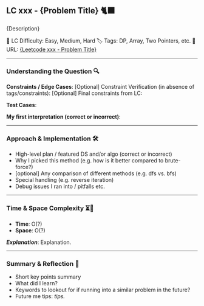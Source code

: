 ## LC xxx - {Problem Title} 🐈‍⬛

{Description}

🧩 LC Difficulty: Easy, Medium, Hard
🏷️ Tags: DP, Array, Two Pointers, etc.
🔗 URL: [{Leetcode xxx - Problem Title}](link)

---

### Understanding the Question 🔍

**Constraints / Edge Cases**:
[Optional] Constraint Verification (in absence of tags/constraints):
[Optional] Final constraints from LC:

**Test Cases**:

**My first interpretation (correct or incorrect)**:

---

### Approach & Implementation 🛠️

- High-level plan / featured DS and/or algo (correct or incorrect)
- Why I picked this method (e.g. how is it better compared to brute-force?)
- [optional] Any comparison of different methods (e.g. dfs vs. bfs)
- Special handling (e.g. reverse iteration)
- Debug issues I ran into / pitfalls etc.

---

### Time & Space Complexity ⏳🌌

- **Time**: O(?)
- **Space**: O(?)

**_Explanation_**:
Explanation.

---

### Summary & Reflection 💭

- Short key points summary
- What did I learn?
- Keywords to lookout for if running into a similar problem in the future?
- Future me tips: _tips._
